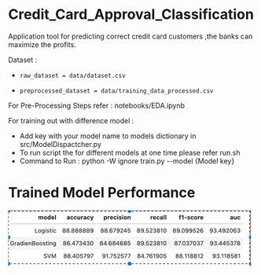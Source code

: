 # Credit_Card_Approval_Classification
Application tool for predicting correct credit card customers ,the banks can maximize the profits.


Dataset :
*     raw_dataset = data/dataset.csv
*     preprocessed_dataset = data/training_data_processed.csv

For Pre-Processing Steps refer : notebooks/EDA.ipynb

For training out with difference model :
* Add key with your model name to  models dictionary in src/ModelDispactcher.py
* To run script the for different  models at one time please refer run.sh
* Command to Run : python -W ignore train.py --model {Model key}

#  Trained Model Performance
![img.png](img.png)